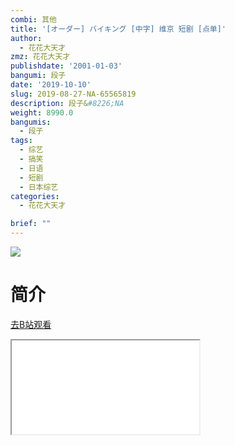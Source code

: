 ```yaml
---
combi: 其他
title: '[オーダー] バイキング [中字] 维京 短剧 [点单]'
author:
  - 花花大天才
zmz: 花花大天才
publishdate: '2001-01-03'
bangumi: 段子
date: '2019-10-10'
slug: 2019-08-27-NA-65565819
description: 段子&#8226;NA
weight: 8990.0
bangumis:
  - 段子
tags:
  - 综艺
  - 搞笑
  - 日语
  - 短剧
  - 日本综艺
categories:
  - 花花大天才

brief: ""
---
```

![](https://raw.githubusercontent.com/tcgriffith/owaraisite/master/static/tmpimg/f1b114dd30187fb95289680b5efc706fd3d216f9.jpg.480.jpg)
# 简介  
  

[去B站观看](https://www.bilibili.com/video/av65565819/)
<div class ="resp-container"><iframe class="testiframe" src="//player.bilibili.com/player.html?aid=65565819"", scrolling="no", allowfullscreen="true" > </iframe></div> 
